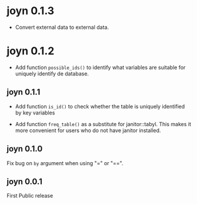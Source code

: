 # joyn 0.1.3
* Convert external data to external data.

# joyn 0.1.2

* Add function `possible_ids()` to identify what variables are suitable for 
uniquely identify de database.

## joyn 0.1.1

* Add function `is_id()` to check whether the table is uniquely identified by 
key variables

* Add function `freq_table()` as a substitute for janitor::tabyl. This makes it 
more convenient for users who do not have janitor installed. 

## joyn 0.1.0

Fix bug on `by` argument when using "=" or "==". 

## joyn 0.0.1
First Public release
